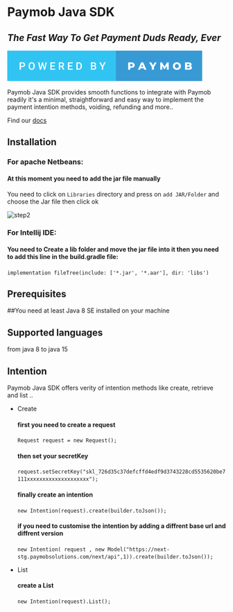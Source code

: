 # Paymob Java SDK

## _The Fast Way To Get Payment Duds Ready, Ever_

[![ForTheBadge powered-by-paymob](./powered-by-paymob.svg)](https://www.paymob.com/)

Paymob Java SDK provides smooth functions to integrate with Paymob readily it's a minimal, straightforward and easy way to implement the payment intention methods, voiding, refunding and more..

Find our [docs](https://docs.paymob.com/)

## Installation        

### For apache Netbeans:

#### At this moment you need to add the jar file manually
You need to click on `Libraries` directory and press on `add JAR/Folder` and choose the Jar file then click ok

![step2](https://i.imgur.com/3HzOjLx.png)

### For Intellij IDE:

 #### You need to Create a lib folder and move the jar file into it then you need to add this line in the build.gradle file:

`implementation fileTree(include: ['*.jar', '*.aar'], dir: 'libs')`

## Prerequisites

##You need at least Java 8 SE installed on your machine

## Supported languages

from java 8 to java 15

## Intention
Paymob Java SDK offers verity of intention methods like create, retrieve and list ..

- Create
  #### first you need to create a request
  `Request request = new Request();`

  #### then set your secretKey
  `request.setSecretKey("skl_726d35c37defcffd4edf9d3743228cd5535620be7111xxxxxxxxxxxxxxxxxxxx");`

  #### finally create an intention
  `new Intention(request).create(builder.toJson());`

  #### if you need to customise the intention by adding a diffrent base url and diffrent version
  `new Intention( request , new Model("https://next-stg.paymobsolutions.com/next/api",1)).create(builder.toJson());`

- List
   #### create a List
  `new Intention(request).List();`
